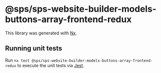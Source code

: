 # @sps/sps-website-builder-models-buttons-array-frontend-redux

This library was generated with [Nx](https://nx.dev).

## Running unit tests

Run `nx test @sps/sps-website-builder-models-buttons-array-frontend-redux` to execute the unit tests via [Jest](https://jestjs.io).
